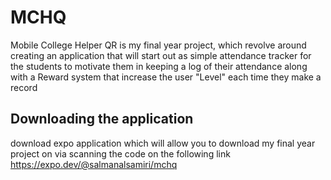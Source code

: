 # MCHQ
Mobile College Helper QR is my final year project, which revolve around creating an application that will start out as simple attendance tracker for the students to motivate them in keeping a log of their attendance along with a Reward system that increase the user "Level" each time they make a record  


## Downloading the application

download expo application which will allow you to download my final year project on via scanning the code on the following link
https://expo.dev/@salmanalsamiri/mchq
